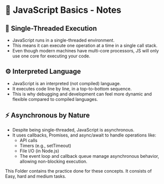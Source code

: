 # 📘 JavaScript Basics - Notes
## 🧵 Single-Threaded Execution
- JavaScript runs in a single-threaded environment.
- This means it can execute one operation at a time in a single call stack.
- Even though modern machines have multi-core processors, JS will only use one core for executing your code.

## ⚙️ Interpreted Language
- JavaScript is an interpreted (not compiled) language.
- It executes code line by line, in a top-to-bottom sequence.
- This is why debugging and development can feel more dynamic and flexible compared to compiled languages.

## ⚡ Asynchronous by Nature
- Despite being single-threaded, JavaScript is asynchronous.
- It uses callbacks, Promises, and async/await to handle operations like:
   - API calls
   - Timers (e.g., setTimeout)
   - File I/O (in Node.js)
   - The event loop and callback queue manage asynchronous behavior, allowing non-blocking execution.

This Folder contains the practice done for these concepts. It consists of Easy, hard and medium tasks.
